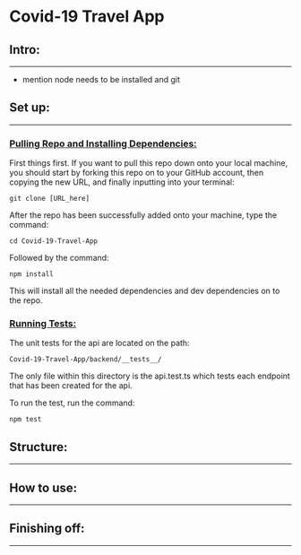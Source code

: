 # Covid-19 Travel App

## Intro:
---
- mention node needs to be installed and git

## Set up:
---
### <span style="text-decoration: underline;">Pulling Repo and Installing Dependencies:</span>
First things first. If you want to pull this repo down onto your local machine, you should start by forking this repo on to your GitHub account, then copying the new URL, and finally inputting into your terminal:

```http
git clone [URL_here]
```

After the repo has been successfully added onto your machine, type the command:

```http
cd Covid-19-Travel-App
```
Followed by the command:

```http
npm install
```
This will install all the needed dependencies and dev dependencies on to the repo.

### <span style="text-decoration: underline">Running Tests:</span>

The unit tests for the api are located on the path:

```http
Covid-19-Travel-App/backend/__tests__/
```
The only file within this directory is the api.test.ts which tests each endpoint that has been created for the api.

To run the test, run the command:
```http
npm test
```
## Structure:
---
## How to use:
---
## Finishing off:
---